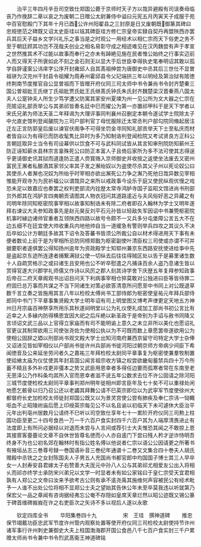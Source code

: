 <!-- { "loadSidebar": true } -->
　　治平三年四月辛丑司空致仕郑国公薨于京师时天子方以烖异避殿有司误奏毋临丧乃作挽辞二章以哀之为废朝二日赠公太尉兼侍中谥曰元宪五月丙寅天子成服于苑中百官慰殿门下其年十月已酉公许州阳翟县之三封原是日又废朝既御篆其碑曰忠规徳范之碑既又诏太史臣珪以铭其碑臣珪方修仁宗皇帝实録自契丹再盟陜西亦罢兵其后天子益乡文学兴礼乐之事当是之时观公一用经术以相仁宗而天下俗吏之务不至于朝廷顾其功岂不茂哉夫创业之相名易彰守成之相迹难见在汉丙魏尝有声于孝宣之世然推其术不过能以故事而奉行之亦未有踔絶见施在民者惟公始终之行事实迈前人而又得天子所褒如此不刻之金石则无以显大于后世臣幸得执史笔奉明诏其敢以孤学自辞谨案公讳庠字公序开封雍邱人自其髙祖绅尝为唐御史中丞其后三世仕不显曽祖骈为汉兖州干封县令祖耀为周寿州霍邱县令父玘端拱三年以明经及第治狱有隂徳终荆南节度推官自公显曽祖而下皆赠开府仪同三司太师中书令兼尚书令封齐楚秦三国公曽祖妣王氏继丁氏祖妣贾氏妣王氏继髙氏钟氏朱氏封齐魏楚梁汉晋秦燕八国太夫人公寔钟夫人所生少笃学遭父防寓其家安州夏竦为州一见公所为文大器之仁宗在亮隂诏礼部贡举公与其弟祁皆奏名廷中巳而擢公为第一亦置祁甲科于是天下学者以宋氏兄弟为师法天圣二年释谒为大理评事同判襄州召删定本朝令遂试学士院除太子中允直史馆判登闻皷院为三司户部判官丁母忧服除迁太常丞判户部勾院同脩起居注迁左正言防郭皇后废以谏官伏阁争不可得坐罚金寻同知礼部贡举天下士至私庆而材者皆自以为有得巳而防收髦隽比异时为多乃知制诰判登闻检院又考试贤良方正科公言朝廷取异士当令有司设幕供以饮食不可与武科同试皆从其言知审刑院防知蕲州王防正诬知蕲水县林宗言辠殊死公曰防正本富人子且倚后家所为多不法可使其志得逞乎更请御史讯其狱而道逢防正遣人赍寳赂入京师御史并收按之返使坐法废去又密州富民王澥者私酿酒其家邻父率其子发之澥绐奴以为盗使尽杀其父子州以死论奴公曰其使杀人者澥也况奴为所绐乎时宰相亦欲出澥死公力争之澥乃死他日烖异数见宰相惟能开观寺为为民祈福公以谓烖异之来所以戒政事今设乐于庭又使民纵观优慢之戏恐未足以致嘉应也奏罢之权判吏部流内铨歴太常寺鸿胪寺国子监昭文馆进尚书刑部贠外郎其在鸿胪言四夷朝贡请图其人物衣冠问其道路逺近与夫风俗好恶之异藏之有司明年除同知枢密院事宰相以故事知制诰未有除二府者即召入翰林为学士又明年遂拜右谏议大夫参知政事先是赵元昊反刘平石元孙皆以轻敌失军因诏中书兼筦枢密院机事时縁边诸帅官重者互领陜西四路以故号令颇不一又兵多分屯堡障公言五大不在边五细不在廷宜使大帅收重兵内地他帅自当一道缓急有警则举兵四攻之其议久不决后卒如公计方朝廷多故其下诏令及答蕃书皆须公所裁公自以材术得进用天下事有未便者数论上前于是为宰相所忌防同榜郑戬为枢密副使叶清臣权三司使或亦谓不可并据要职者遂俱罢公得知扬州逾年为资政殿学士知郓州兼京东西路安抚使进给亊中先是盗起京东迹所连逮者捕繋满狱公使一切纵去后往往得贼区处以告于是募里诸生数十人自疏赏格示之或曰诸生且安用也公不听卒慰遣之凡捕诛百余人盗乃息诸生皆以赏得官遂大兴郡学礼师儒又作诗以风厉之郡人刻其诗学舍下庆歴五年复拜参知政事后帝召二府天章阁观书出诏目问天下利病事宰相仓猝莫敢对公独进曰臣等皆待罪二府固巳总万事而共谋之不当下同诸生对策必欲答清意所问愿至中书同上对公既退草数千言立奏之皆施用其言八年以检校太傅尚书工部侍郎为枢密使皇祐元年拜兵部侍郎同中书门下平章事集贤殿大学士明年诏有司上明堂图又博考声律更定天地五方神州日月宗庙百神祭享所用乐其秋遂祠明堂以公为礼仪使礼成加工部尚书初公言比有近幸之人多縁内防得横恩宜因大祀之后斥絶以新圣政于是帝别为手诏与赦书同降又言顷诏文武三品以上官得立家庙而有司不能明谕上意久之未立非所以美化也愿诏礼官更议其制常欲用三司使张尧佐为使相公执以为不可既而数上章愿罢帝遂欲用公为使相公固辞之廼以刑部尚书观文殿大学士出知河南府兼西京留守司特定大学士杂俸又诏进见皆如宰相仪以户部尚书徙许州兵部尚书徙河阳过朝京师方帝病少间臣下希闻徳音及公来延坐劳问者久之嘉祐三年拜检校太尉同平章事复为枢密使兼羣牧制置使祫飨太庙为仪仗使其年封莒国公闻言祖宗收方镇之权尝欲畿甸蓄禁兵四十万今所蓄不精且多外补戍更非彊本之势又武臣用恩幸者多得任边要而孤寒者常在东南至老无恩泽公乃作科条均其所入官而恩幸者滋不说五年公数求去位不许公固请之除河阳三城节度使检校太尉同平章事判郑州明年徙相州即言臣年及七十矣不可以重禄处闲地愿乞骸骨以归乃召公还以老蠲其拜舞公请不巳英宗即位以为武寜军节度使徐州大都督府长史加检校太师徙封郑国公既又以为景灵宫使公尝有肺疾及奉仁宗讳一恸輙呕血不止昭陵祔庙后愿上印绶英宗每见公不以名且谕以初临天下未可遽休大臣治平元年出判亳州居数月公请终不巳听以司空致仕享年七十一累阶开府仪同三司勲上柱国功臣至更二十四号食邑一万一千六百户食实封四千六百户其为人端厚清畏进止有法度即上有所问必据经以对退而未尝与人言间或荐引士大夫惟恐其闻之不敢掠上恩其接賔客亹亹论文章不自休世皆尊名徳而小人亦自逺门下尝曰残人矜才逆诈恃明吾终身不为也公初名郊在翰林时有指公姓名傅以他说者仁宗以语公公因请更之所著书有掖垣丛志三巻尊号録一巻国语补音三巻纪年通谱十二巻又文集合四十巻夫人胡氏赠殿中丞铣之之女封陈国夫人子男五人充国尚书都官郎中均国国子博士其三人早卒女一人封寿安县君嫁太子右赞善大夫厐元中孙八人公与其弟祁尤相爱友公出入将相乆而祁亦终学士承防宋兴弟兄以文学一时显者未有如公家铭曰于皇仁宗受天宜君相孰有人郑公之文帝曰汝来予欲考古公则有承不逺尧禹其施维何声容被民公有经术毗予一人谁不出处公位将相不显郑公士夫之望始其告休公年未至卒莫我违以听就第乃保宏父一品之章闻有咨询据经弗忘公奄不存隠如皇席天章烂然以昭公迹既又锡公篆于碑首维碑峩峩在许之右吏臣次之矢诗不多以视后人遂以永歌






　　钦定四库全书
　　华阳集巻四十九　　　　　宋　王珪　撰神道碑
　　推忠保节翊戴功臣忠武军节度许州管内观察处置等使开府仪同三司检校太尉使持节许州诸军事行许州刺史兼御史大夫上柱国渤海郡开国公食邑八千七百户食实封三千户累赠太师尚书令兼中书令烈武髙衞王神道碑铭
